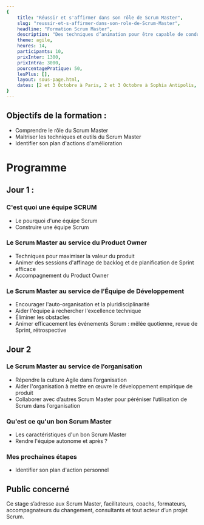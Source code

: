 ```yaml
---
{
	title: "Réussir et s'affirmer dans son rôle de Scrum Master", 
	slug: "reussir-et-s-affirmer-dans-son-role-de-Scrum-Master", 
	headline: "Formation Scrum Master",
	description: "Des techniques d’animation pour être capable de conduire en autonomie les rituels Scrum afin d’en tirer des bénéfices concrets. ", 
	theme: agile,
	heures: 14,
	participants: 10,
	prixInter: 1300,
	prixIntra: 3000,
	pourcentagePratique: 50,
	lesPlus: [],
	layout: sous-page.html, 
	dates: [2 et 3 Octobre à Paris, 2 et 3 Octobre à Sophia Antipolis, 2 et 3 Octobre à Lyon]
}
---
```


## Objectifs de la formation : ##
* Comprendre le rôle du Scrum Master 
* Maitriser les techniques et outils du Scrum Master
* Identifier son plan d'actions d'amélioration 

# Programme #

## Jour 1 : ##

### C'est quoi une équipe SCRUM ###
* Le pourquoi d'une équipe Scrum
* Construire une équipe Scrum

### Le Scrum Master au service du Product Owner ###
* Techniques pour maximiser la valeur du produit
* Animer des sessions d'affinage de backlog et de planification de Sprint efficace 
* Accompagnement du Product Owner

### Le Scrum Master au service de l’Équipe de Développement ###
* Encourager l'auto-organisation et la pluridisciplinarité
* Aider l'équipe à rechercher l'excellence technique 
* Éliminer les obstacles 
* Animer efficacement les événements Scrum : mêlée quotienne, revue de Sprint, rétrospective

## Jour 2 ##

### Le Scrum Master au service de l’organisation ###
* Répendre la culture Agile dans l’organisation
* Aider l'organisation à mettre en œuvre le développement empirique de produit
* Collaborer avec d’autres Scrum Master pour péréniser l’utilisation de Scrum dans l’organisation

### Qu'est ce qu'un bon Scrum Master ###
* Les caractéristiques d'un bon Scrum Master
* Rendre l'équipe autonome et après ?

### Mes prochaines étapes ####
* Identifier son plan d'action personnel 

## Public concerné ##
Ce stage s’adresse aux Scrum Master, facilitateurs, coachs, formateurs, accompagnateurs du changement, consultants et tout acteur d’un projet Scrum.
